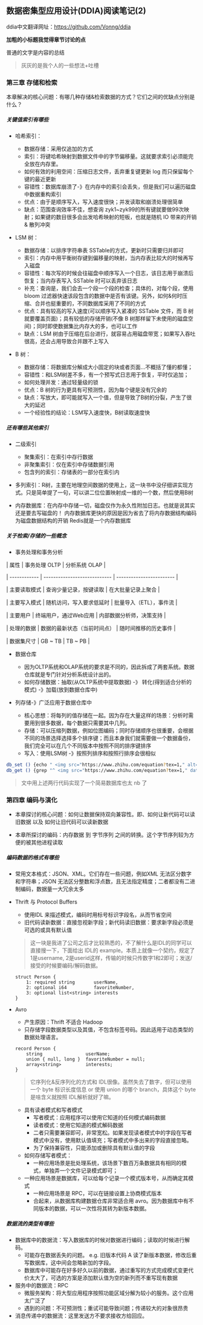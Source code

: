 ## 数据密集型应用设计(DDIA)阅读笔记(2)

ddia中文翻译网址：https://github.com/Vonng/ddia

**加粗的小标题我觉得章节讨论的点**

普通的文字是内容的总结

> 灰灰的是我个人的一些想法+吐槽

### 第三章 存储和检索

本章解决的核心问题：有哪几种存储&检索数据的方式？它们之间的优缺点分别是什么？

##### 关键值索引有哪些

- 哈希索引：
  - 数据存储：采用仅追加的方式
  - 索引：将键哈希映射到数据文件中的字节偏移量。这就要求索引必须能完全放在内存里。
  - 如何有效的利用空间：压缩日志文件，丢弃重复键更新 log 而只保留每个键的最近更新
  - 容错性：数据库崩溃了-》在内存中的索引会丢失，但是我们可以遍历磁盘中数据重构索引
  - 优点：由于是顺序写入，写入速度很快；并发读取和崩溃处理很简单
  - 缺点：范围查询效率不佳，想查询 zyk1~zyk99的所有键就要做99次映射；如果键的数目很多会出发哈希映射的短板，也就是随机 IO 带来的开销 & 散列冲突

- LSM 树：
  - 数据存储：以排序字符串表 SSTable的方式，更新时只需要归并即可
  - 索引：内存中用平衡树存键到偏移量的映射，当内存表比较大的时候再写入磁盘
  - 容错性：每次写的时候会往磁盘中顺序写入一个日志，该日志用于崩溃后恢复；当内存表写入 SSTable 时可以丢弃该日志
  - 补充：查询是，我们会去一个段一个段的检查；具体的，对每个段，使用 bloom 过滤器快速该段包含的数据中是否有该键。另外，如何&何时压缩、合并也挺重要的，不同数据库采用了不同的方式
  - 优点：具有较高的写入速度(可以顺序写入紧凑的 SSTable 文件，而 B 树就要覆盖页面)；具有较低的存储开销(不像 B 树那样留下未使用的磁盘空间)；同时即使数据集比内存大的多，也可以工作
  - 缺点：LSM 树由于压缩在后台进行，就容易占用磁盘带宽；如果写入吞吐很高，还会占用导致合并跟不上写入

- B 树：
  - 数据存储：将数据库分解成大小固定的块或者页面...不概括了懂的都懂；
  - 容错性：和LSM树差不多，有一个预写式日志用于恢复，平时仅追加；
  - 如何处理并发：通过轻量级的锁
  - 优点：B 树的行为更具有可预测性，因为每个键是没有冗余的
  - 缺点：写放大，即可能就写入一个值，但是导致了B树的分裂，产生了很大的延迟
  - 一个经验性的结论：LSM写入速度快，B树读取速度快

##### 还有哪些其他索引

- 二级索引
  - 聚集索引：在索引中存行数据
  - 非聚集索引：仅在索引中存储数据引用
  - 包含列的索引：存储表的一部分在索引内

- 多列索引：R树，主要在地理空间数据的使用上，这一块书中没仔细讲实现方式。只是简单提了一句，可以讲二位位置映射成一维的一个数，然后使用B树

- 内存数据库：在内存中存储一切，磁盘仅作为永久性附加日志。也就是说其实还是要去写磁盘的！
  内存数据库更快的原因是因为省去了将内存数据结构编码为磁盘数据结构的开销
  Redis就是一个内存数据库

##### 关于检索/存储的一些概念

- 事务处理和事务分析

| 属性         | 事务处理 OLTP                | 分析系统 OLAP            |

| ------------ | ---------------------------- | ------------------------ |

| 主要读取模式 | 查询少量记录，按键读取       | 在大批量记录上聚合       |

| 主要写入模式 | 随机访问，写入要求低延时     | 批量导入（ETL），事件流  |

| 主要用户     | 终端用户，通过Web应用        | 内部数据分析师，决策支持 |

| 处理的数据   | 数据的最新状态（当前时间点） | 随时间推移的历史事件     |

| 数据集尺寸   | GB ~ TB                      | TB ~ PB                  |


- 数据仓库
  - 因为OLTP系统和OLAP系统的要求是不同的，因此拆成了两套系统。数据仓库就是专门针对分析系统设计出的。
  - 如何存储数据：抽取(从OLTP系统中提取数据) -》 转化(得到适合分析的模式) -》加载(放到数据仓库中)

- 列存储-》广泛应用于数据仓库中
  - 核心思想：将每列的值存储在一起。因为存在大量这样的场景：分析时需要用到很多数据，每个数据只需要其中几列。
  - 存储：可以压缩列数据，例如位图编码；同时存储顺序也很重要，会根据不同的场景选择选择多个排序键；而且本身我们就需要做一个数据备份，我们完全可以在几个不同版本中按照不同的排序键排序
  - 写入：使用LSM树 -》按照列排序和按照行排序会很相似

```bash
db_set () {echo " <img src="https://www.zhihu.com/equation?tex=1," alt="1," class="ee_img tr_noresize" eeimg="1"> 2" >> database}
db_get () {grep "^ <img src="https://www.zhihu.com/equation?tex=1," database | sed -e "s/^" alt="1," database | sed -e "s/^" class="ee_img tr_noresize" eeimg="1"> 1,//" | tail -n 1}
```

> 文中用上述两行代码实现了一个简易数据库也太 nb 了

### 第四章 编码与演化

- 本章探讨的核心问题：如何让数据保持双向兼容性。即、如何让新代码可以读旧数据 以及 如何让旧代码可以读新数据

- 本章所探讨的编码：内存数据 到 字节序列 之间的转换。这个字节序列较为方便的被其他进程读取

##### 编码数据的格式有哪些

- 常用文本格式：JSON、XML。它们存在一些问题，例如XML 无法区分数字和字符串；JSON 无法区分整数和浮点数，且无法指定精度；二者都没有二进制编码，数据量一大冗余太多

- Thrift 与 Protocol Buffers

  - 使用IDL 来描述模式，编码时用标号标识字段名，从而节省空间
  - 旧代码读新数据：直接忽视新字段；新代码读旧数据：要求新字段必须是可选的或具有默认值

  > 这一块是我进了公司之后才比较熟悉的，不了解什么是IDL的同学可以直接搜一下，下面给出 IDL的 example。本质上就像一个契约，规定了1是username, 2是userid这样，传输的时候只传数字1和2即可；发送/接受的时候要编码/解码数据。

  ```idl
  struct Person {
      1: required string       userName,
      2: optional i64          favoriteNumber,
      3: optional list<string> interests
  }
  ```

- Avro

  - 产生原因：Thrift 不适合 Hadoop
  - 只存储字段数据类型以及其值，不包含标签号码。因此适用于动态类型的数据处理语言。

  ```idl
  record Person {
      string                userName;
      union { null, long }  favoriteNumber = null;
      array<string>         interests;
  }
  ```

  > 它序列化&反序列化的方式和 IDL很像。虽然失去了数字，但可以使用一个 byte 标识长度信息 or 使用 union 的哪个 branch，具体这个 byte 是啥含义就按照 IDL解析就好了嘛。

  - 具有读者模式和写者模式
    - 写者模式：应用程序可以使用它知道的任何模式编码数据
    - 读者模式：使用它知道的模式解码数据
    - 二者只需要兼容即可，非常宽松。如果发现读者模式中的字段在写者模式中没有，使用默认值填充；写者模式中多出来的字段直接忽略。
    - 为了保持兼容性，只能添加或删除具有默认值的字段
  - 如何存储写者模式：
    - 一种应用场景是批处理系统，该场景下数百万条数据具有相同的模式，单独弄一个文件记录模式即可；
  - 一种应用场景是数据库，可以给每个记录一个模式版本号，从而确定其模式
    - 一种应用场景是 RPC，可以在链接设置上协商模式版本
    - 合起来，从数据库构建数据仓库非常适合用 avro。因为数据库中有不同版本的数据，可以一次性将其转为新版本数据。

##### 数据流的类型有哪些

- 数据库中的数据流：写入数据库的时候对数据进行编码；读取的时候进行解码。
  - 可能存在数据丢失的问题。 e.g. 旧版本代码 A 读了新版本数据，修改后重写数据库，这中间会忽略新加的字段。
  - 数据库中可能存在好多好久以前的数据，通过重写的方式完成模式变更代价太大了，可选的方案是添加默认值为空的新列而不重写现有数据
- 服务中的数据流：RPC
  - 微服务架构：将大型应用程序按照功能区域分解为较小的服务。这个应用太广泛了
  - 遇到的问题：不可预测性；重试可能导致问题；传递较大的对象很昂贵
- 消息传递中的数据流：这里发送方不要求接收方给回应。

